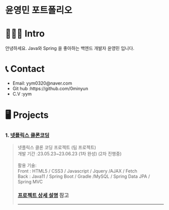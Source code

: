 # 윤영민 포트폴리오

# 👨🏽‍💻 Intro
안녕하세요.
Java와 Spring 을 좋아하는 백엔드 개발자 윤영민 입니다.


# 📞 Contact
<ul>
  <li> Email: yym0320@naver.com</li>
  <li> Git hub :https://github.com/0minyun</li>
  <li> C.V :yym </li>
</ul>

# 🖥️ Projects
### 1. [넷플릭스 클론코딩](https://github.com/0minyun/netflix_project.git)
> 넷플릭스 클론 코딩 프로젝트 (팀 프로젝트)</br>
> 개발 기간 :23.05.23~23.06.23 (1차 완성) (2차 진행중)  </br>
> </br>
> 활용 기술: </br>
> Front : HTML5 / CSS3 / Javascript / Jquery /AJAX / Fetch </br>
> Back  : Java11 / Spring Boot / Gradle /MySQL / Spring Data JPA / Spring MVC
> </br>
> ### [프로젝트 상세 설명](https://github.com/0minyun/netflix_project.git)  참고
> ***
<!---
0minyun/0minyun is a ✨ special ✨ repository because its `README.md` (this file) appears on your GitHub profile.
You can click the Preview link to take a look at your changes.
--->

